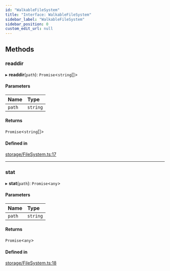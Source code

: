 ```yaml
---
id: "WalkableFileSystem"
title: "Interface: WalkableFileSystem"
sidebar_label: "WalkableFileSystem"
sidebar_position: 0
custom_edit_url: null
---
```


## Methods

### readdir

▸ **readdir**(`path`): `Promise`<`string`[]\>

#### Parameters

| Name | Type |
| :------ | :------ |
| `path` | `string` |

#### Returns

`Promise`<`string`[]\>

#### Defined in

[storage/FileSystem.ts:17](https://github.com/run-llama/LlamaIndexTS/blob/3fda1de/packages/core/src/storage/FileSystem.ts#L17)

___

### stat

▸ **stat**(`path`): `Promise`<`any`\>

#### Parameters

| Name | Type |
| :------ | :------ |
| `path` | `string` |

#### Returns

`Promise`<`any`\>

#### Defined in

[storage/FileSystem.ts:18](https://github.com/run-llama/LlamaIndexTS/blob/3fda1de/packages/core/src/storage/FileSystem.ts#L18)
